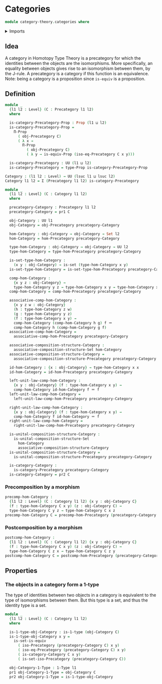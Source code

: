 # Categories

```agda
module category-theory.categories where
```

<details><summary>Imports</summary>

```agda
open import category-theory.isomorphisms-in-precategories
open import category-theory.precategories

open import foundation.1-types
open import foundation.dependent-pair-types
open import foundation.equivalences
open import foundation.identity-types
open import foundation.propositions
open import foundation.sets
open import foundation.universe-levels
```

</details>

## Idea

A category in Homotopy Type Theory is a precategory for which the identities
between the objects are the isomorphisms. More specifically, an equality between
objects gives rise to an isomorphism between them, by the J-rule. A precategory
is a category if this function is an equivalence. Note: being a category is a
proposition since `is-equiv` is a proposition.

## Definition

```agda
module _
  {l1 l2 : Level} (C : Precategory l1 l2)
  where

  is-category-Precategory-Prop : Prop (l1 ⊔ l2)
  is-category-Precategory-Prop =
    Π-Prop
      ( obj-Precategory C)
      ( λ x →
        Π-Prop
          ( obj-Precategory C)
          ( λ y → is-equiv-Prop (iso-eq-Precategory C x y)))

  is-category-Precategory : UU (l1 ⊔ l2)
  is-category-Precategory = type-Prop is-category-Precategory-Prop

Category : (l1 l2 : Level) → UU (lsuc l1 ⊔ lsuc l2)
Category l1 l2 = Σ (Precategory l1 l2) is-category-Precategory

module _
  {l1 l2 : Level} (C : Category l1 l2)
  where

  precategory-Category : Precategory l1 l2
  precategory-Category = pr1 C

  obj-Category : UU l1
  obj-Category = obj-Precategory precategory-Category

  hom-Category : obj-Category → obj-Category → Set l2
  hom-Category = hom-Precategory precategory-Category

  type-hom-Category : obj-Category → obj-Category → UU l2
  type-hom-Category = type-hom-Precategory precategory-Category

  is-set-type-hom-Category :
    (x y : obj-Category) → is-set (type-hom-Category x y)
  is-set-type-hom-Category = is-set-type-hom-Precategory precategory-Category

  comp-hom-Category :
    {x y z : obj-Category} →
    type-hom-Category y z → type-hom-Category x y → type-hom-Category x z
  comp-hom-Category = comp-hom-Precategory precategory-Category

  associative-comp-hom-Category :
    {x y z w : obj-Category}
    (h : type-hom-Category z w)
    (g : type-hom-Category y z)
    (f : type-hom-Category x y) →
    comp-hom-Category (comp-hom-Category h g) f ＝
    comp-hom-Category h (comp-hom-Category g f)
  associative-comp-hom-Category =
    associative-comp-hom-Precategory precategory-Category

  associative-composition-structure-Category :
    associative-composition-structure-Set hom-Category
  associative-composition-structure-Category =
    associative-composition-structure-Precategory precategory-Category

  id-hom-Category : {x : obj-Category} → type-hom-Category x x
  id-hom-Category = id-hom-Precategory precategory-Category

  left-unit-law-comp-hom-Category :
    {x y : obj-Category} (f : type-hom-Category x y) →
    comp-hom-Category id-hom-Category f ＝ f
  left-unit-law-comp-hom-Category =
    left-unit-law-comp-hom-Precategory precategory-Category

  right-unit-law-comp-hom-Category :
    {x y : obj-Category} (f : type-hom-Category x y) →
    comp-hom-Category f id-hom-Category ＝ f
  right-unit-law-comp-hom-Category =
    right-unit-law-comp-hom-Precategory precategory-Category

  is-unital-composition-structure-Category :
    is-unital-composition-structure-Set
      hom-Category
      associative-composition-structure-Category
  is-unital-composition-structure-Category =
    is-unital-composition-structure-Precategory precategory-Category

  is-category-Category :
    is-category-Precategory precategory-Category
  is-category-Category = pr2 C
```

### Precomposition by a morphism

```agda
precomp-hom-Category :
  {l1 l2 : Level} (C : Category l1 l2) {x y : obj-Category C}
  (f : type-hom-Category C x y) (z : obj-Category C) →
  type-hom-Category C y z → type-hom-Category C x z
precomp-hom-Category C = precomp-hom-Precategory (precategory-Category C)
```

### Postcomposition by a morphism

```agda
postcomp-hom-Category :
  {l1 l2 : Level} (C : Category l1 l2) {x y : obj-Category C}
  (f : type-hom-Category C x y) (z : obj-Category C) →
  type-hom-Category C z x → type-hom-Category C z y
postcomp-hom-Category C = postcomp-hom-Precategory (precategory-Category C)
```

## Properties

### The objects in a category form a 1-type

The type of identities between two objects in a category is equivalent to the
type of isomorphisms between them. But this type is a set, and thus the identity
type is a set.

```agda
module _
  {l1 l2 : Level} (C : Category l1 l2)
  where

  is-1-type-obj-Category : is-1-type (obj-Category C)
  is-1-type-obj-Category x y =
    is-set-is-equiv
      ( iso-Precategory (precategory-Category C) x y)
      ( iso-eq-Precategory (precategory-Category C) x y)
      ( is-category-Category C x y)
      ( is-set-iso-Precategory (precategory-Category C))

  obj-Category-1-Type : 1-Type l1
  pr1 obj-Category-1-Type = obj-Category C
  pr2 obj-Category-1-Type = is-1-type-obj-Category
```
